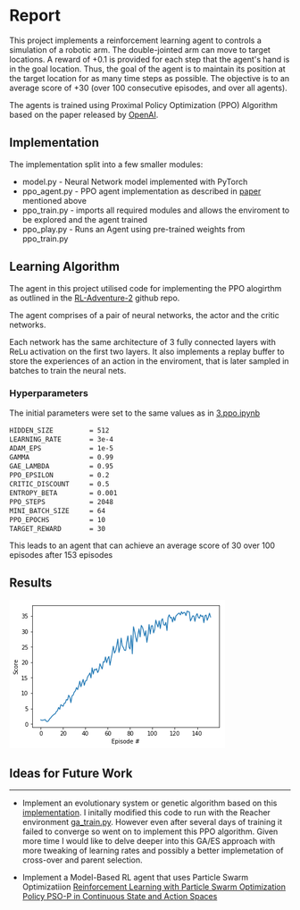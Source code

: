 # Report

This project implements a reinforcement learning agent to controls a simulation of a robotic arm. The double-jointed arm can move to target locations. A reward of +0.1 is provided for each step that the agent's hand is in the goal location. Thus, the goal of the agent is to maintain its position at the target location for as many time steps as possible. 
The objective is  to an average score of +30 (over 100 consecutive episodes, and over all agents). 

The agents is trained using Proximal Policy Optimization (PPO) Algorithm based on the paper released by [OpenAI](https://blog.openai.com/openai-baselines-ppo/).

## Implementation

The implementation split into a few smaller modules: 

* model.py - Neural Network model implemented with PyTorch
* ppo_agent.py - PPO agent implementation as described in [paper](https://arxiv.org/abs/1707.06347) mentioned above
* ppo_train.py - imports all required modules and allows the enviroment to be explored and the agent trained
* ppo_play.py - Runs an Agent using pre-trained weights from ppo_train.py

## Learning Algorithm

The agent in this project utilised code for implementing the PPO alogirthm as outlined in the [RL-Adventure-2](https://github.com/higgsfield/RL-Adventure-2/blob/master/3.ppo.ipynb) github repo.	


The agent comprises of a pair of neural networks, the actor and the critic networks. 

 Each network has the same architecture of 3 fully connected layers with ReLu activation on the first two layers. It also implements a replay buffer to store the experiences of an action in the enviroment, that is later sampled in batches to train the neural nets.




### Hyperparameters

The initial parameters were set to the same values as in [3.ppo.ipynb](https://github.com/higgsfield/RL-Adventure-2/blob/master/3.ppo.ipynb)

	HIDDEN_SIZE         = 512
	LEARNING_RATE       = 3e-4
	ADAM_EPS            = 1e-5
	GAMMA               = 0.99
	GAE_LAMBDA          = 0.95
	PPO_EPSILON         = 0.2
	CRITIC_DISCOUNT     = 0.5
	ENTROPY_BETA        = 0.001
	PPO_STEPS           = 2048
	MINI_BATCH_SIZE     = 64
	PPO_EPOCHS          = 10
	TARGET_REWARD       = 30

This leads to an agent that can achieve an average score of 30 over 100 episodes after 153 episodes

## Results

![Plot of Rewards](ppo-training.png)


## Ideas for Future Work
---

* Implement an evolutionary system or genetic algorithm based on this [implementation](https://github.com/PacktPublishing/Deep-Reinforcement-Learning-Hands-On/tree/master/Chapter16). I initally modified this code to run with the Reacher environment [ga_train.py](archive/ga_train.py). However even after several days of training it failed to converge so went on to implement this PPO algorithm. Given more time I would like to delve deeper into this GA/ES approach with more tweaking of learning rates and possibly a better implemetation of cross-over and parent selection.

* Implement a Model-Based RL agent that uses Particle Swarm Optimizatiion [Reinforcement Learning with Particle Swarm Optimization Policy PSO-P in Continuous State and Action Spaces](https://pdfs.semanticscholar.org/d0c4/9a9ed109cb8573217a9a0affbad7881b77a4.pdf)
